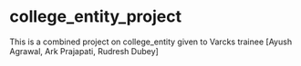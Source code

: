 # college_entity_project
This is a combined project on college_entity given to Varcks trainee [Ayush Agrawal, Ark Prajapati, Rudresh Dubey]
